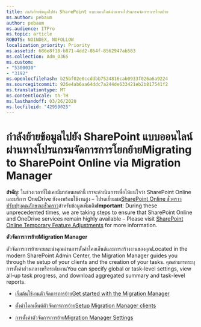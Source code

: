 ```yaml
---
title: กําลังย้ายข้อมูลไปยัง SharePoint แบบออนไลน์ผ่านทางโปรแกรมจัดการการโยกย้าย
ms.author: pebaum
author: pebaum
ms.audience: ITPro
ms.topic: article
ROBOTS: NOINDEX, NOFOLLOW
localization_priority: Priority
ms.assetid: 686e8f18-b871-4dd2-864f-8562947ab583
ms.collection: Adm_O365
ms.custom:
- "5300030"
- "3192"
ms.openlocfilehash: b25bf02e0ccddbb7524816cab0933f026a6a9224
ms.sourcegitcommit: 926e4ab6aa64ddc7a244de633421eb2b817541f2
ms.translationtype: MT
ms.contentlocale: th-TH
ms.lasthandoff: 03/26/2020
ms.locfileid: "42959025"
---
```

# <a name="migrating-to-sharepoint-online-via-migration-manager"></a><span data-ttu-id="40c4c-102">กําลังย้ายข้อมูลไปยัง SharePoint แบบออนไลน์ผ่านทางโปรแกรมจัดการการโยกย้าย</span><span class="sxs-lookup"><span data-stu-id="40c4c-102">Migrating to SharePoint Online via Migration Manager</span></span>

<span data-ttu-id="40c4c-103">**สําคัญ**: ในช่วงเวลาที่ไม่เคยมีมาก่อนเหล่านี้ เราจะดําเนินการเพื่อให้แน่ใจว่า SharePoint Online และบริการ OneDrive ยังคงพร้อมใช้งานสูง – โปรดเยี่ยมชม[SharePoint Online ชั่วคราวปรับปรุงคุณลักษณะชั่วคราว](https://aka.ms/ODSPAdjustments)สําหรับข้อมูลเพิ่มเติม</span><span class="sxs-lookup"><span data-stu-id="40c4c-103">**Important**: During these unprecedented times, we are taking steps to ensure that SharePoint Online and OneDrive services remain highly available – Please visit [SharePoint Online Temporary Feature Adjustments](https://aka.ms/ODSPAdjustments) for more information.</span></span>

<span data-ttu-id="40c4c-104">**ตัวจัดการการย้าย**</span><span class="sxs-lookup"><span data-stu-id="40c4c-104">**Migration Manager**</span></span>

<span data-ttu-id="40c4c-105">ตัวจัดการการย้ายจะแนะนําคุณผ่านการตั้งค่าไคลเอ็นต์และการสร้างงานของคุณ</span><span class="sxs-lookup"><span data-stu-id="40c4c-105">Located in the modern SharePoint Admin Center, the Migration Manager guides you through the setup of your clients and the creation of your tasks.</span></span> <span data-ttu-id="40c4c-106">คุณสามารถระบุการตั้งค่าส่วนกลางหรือระดับงาน</span><span class="sxs-lookup"><span data-stu-id="40c4c-106">You can specify global or task-level settings, view all-up task progress, and download aggregated summary and task-level reports.</span></span>

- [<span data-ttu-id="40c4c-107">เริ่มต้นใช้งานตัวจัดการการย้าย</span><span class="sxs-lookup"><span data-stu-id="40c4c-107">Get started with the Migration Manager</span></span>](https://docs.microsoft.com/sharepointmigration/mm-get-started)

- [<span data-ttu-id="40c4c-108">ตั้งค่าไคลเอ็นต์ตัวจัดการการย้าย</span><span class="sxs-lookup"><span data-stu-id="40c4c-108">Setup Migration Manager clients</span></span>](https://docs.microsoft.com/sharepointmigration/mm-setup-clients)

- [<span data-ttu-id="40c4c-109">การตั้งค่าตัวจัดการการย้าย</span><span class="sxs-lookup"><span data-stu-id="40c4c-109">Migration Manager Settings</span></span>](https://docs.microsoft.com/sharepointmigration/mm-settings)
